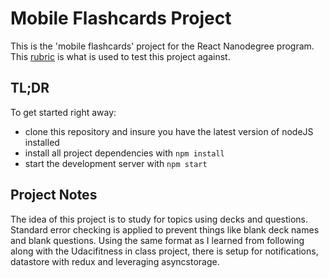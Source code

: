 # Mobile Flashcards Project

This is the 'mobile flashcards' project for the React Nanodegree program. This [rubric](https://review.udacity.com/#!/rubrics/1021/view) is what is used to test this project against.

## TL;DR

To get started right away:

* clone this repository and insure you have the latest version of nodeJS installed
* install all project dependencies with `npm install`
* start the development server with `npm start`

## Project Notes

The idea of this project is to study for topics using decks and questions.
Standard error checking is applied to prevent things like blank deck names and blank questions.
Using the same format as I learned from following along with the Udacifitness in class project, there is setup for notifications, datastore with redux and leveraging asyncstorage.
